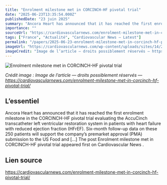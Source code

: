 ```yaml
---
title: "Enrolment milestone met in CORCINCH-HF pivotal trial"
date: "2025-06-23T13:35:54.000Z"
publishedDate: "23 juin 2025"
summary: "Ancora Heart has announced that it has reached the first enrolment milestone in the CORCINCH-HF pivotal trial evaluating the AccuCinch transcatheter left ventricular restoration system in patients with heart failure with reduced ejection fraction (HFrEF). Six-month follow-up data on these 250 patients will support the company’s premarket approval (PMA) submission to the US Food and [&#8230;] The post Enrolment milestone met in CORCINCH-HF pivotal trial appeared first on Cardiovascular News ."
importance: ""
sourceUrl: "https://cardiovascularnews.com/enrolment-milestone-met-in-corcinch-hf-pivotal-trial/"
tags: ["France", "Actualité", "Cardiovascular News — Latest"]
permalink: "/papers/2025-06-23-enrolment-milestone-met-in-corcinch-hf-pivotal-trial"
imageUrl: "https://cardiovascularnews.com/wp-content/uploads/sites/14/2025/06/AccuCinch-SplitScreen-Image-scaled.png"
imageCredit: "Image de l’article — droits possiblement réservés — https://cardiovascularnews.com/enrolment-milestone-met-in-corcinch-hf-pivotal-trial/"
---
```


![Enrolment milestone met in CORCINCH-HF pivotal trial](https://cardiovascularnews.com/wp-content/uploads/sites/14/2025/06/AccuCinch-SplitScreen-Image-scaled.png)

*Crédit image : Image de l’article — droits possiblement réservés — https://cardiovascularnews.com/enrolment-milestone-met-in-corcinch-hf-pivotal-trial/*

## L’essentiel

Ancora Heart has announced that it has reached the first enrolment milestone in the CORCINCH-HF pivotal trial evaluating the AccuCinch transcatheter left ventricular restoration system in patients with heart failure with reduced ejection fraction (HFrEF). Six-month follow-up data on these 250 patients will support the company’s premarket approval (PMA) submission to the US Food and [&#8230;] The post Enrolment milestone met in CORCINCH-HF pivotal trial appeared first on Cardiovascular News .

## Lien source

https://cardiovascularnews.com/enrolment-milestone-met-in-corcinch-hf-pivotal-trial/
